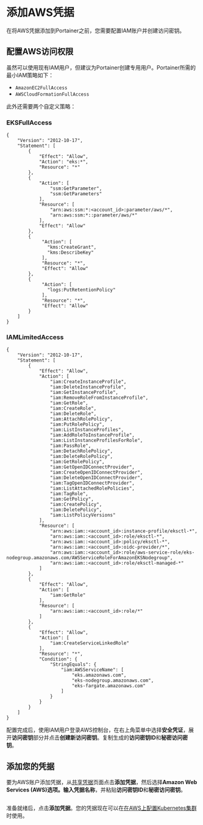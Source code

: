 # 添加AWS凭据

在将AWS凭据添加到Portainer之前，您需要配置IAM账户并创建访问密钥。

## 配置AWS访问权限

虽然可以使用现有IAM用户，但建议为Portainer创建专用用户。Portainer所需的最小IAM策略如下：

* `AmazonEC2FullAccess`
* `AWSCloudFormationFullAccess`

此外还需要两个自定义策略：

### EKSFullAccess

```
{
    "Version": "2012-10-17",
    "Statement": [
        {
            "Effect": "Allow",
            "Action": "eks:*",
            "Resource": "*"
        },
        {
            "Action": [
                "ssm:GetParameter",
                "ssm:GetParameters"
            ],
            "Resource": [
                "arn:aws:ssm:*:<account_id>:parameter/aws/*",
                "arn:aws:ssm:*::parameter/aws/*"
            ],
            "Effect": "Allow"
        },
        {
             "Action": [
               "kms:CreateGrant",
               "kms:DescribeKey"
             ],
             "Resource": "*",
             "Effect": "Allow"
        },
        {
             "Action": [
               "logs:PutRetentionPolicy"
             ],
             "Resource": "*",
             "Effect": "Allow"
        }        
    ]
}
```

### IAMLimitedAccess

```
{
    "Version": "2012-10-17",
    "Statement": [
        {
            "Effect": "Allow",
            "Action": [
                "iam:CreateInstanceProfile",
                "iam:DeleteInstanceProfile",
                "iam:GetInstanceProfile",
                "iam:RemoveRoleFromInstanceProfile",
                "iam:GetRole",
                "iam:CreateRole",
                "iam:DeleteRole",
                "iam:AttachRolePolicy",
                "iam:PutRolePolicy",
                "iam:ListInstanceProfiles",
                "iam:AddRoleToInstanceProfile",
                "iam:ListInstanceProfilesForRole",
                "iam:PassRole",
                "iam:DetachRolePolicy",
                "iam:DeleteRolePolicy",
                "iam:GetRolePolicy",
                "iam:GetOpenIDConnectProvider",
                "iam:CreateOpenIDConnectProvider",
                "iam:DeleteOpenIDConnectProvider",
                "iam:TagOpenIDConnectProvider",
                "iam:ListAttachedRolePolicies",
                "iam:TagRole",
                "iam:GetPolicy",
                "iam:CreatePolicy",
                "iam:DeletePolicy",
                "iam:ListPolicyVersions"
            ],
            "Resource": [
                "arn:aws:iam::<account_id>:instance-profile/eksctl-*",
                "arn:aws:iam::<account_id>:role/eksctl-*",
                "arn:aws:iam::<account_id>:policy/eksctl-*",
                "arn:aws:iam::<account_id>:oidc-provider/*",
                "arn:aws:iam::<account_id>:role/aws-service-role/eks-nodegroup.amazonaws.com/AWSServiceRoleForAmazonEKSNodegroup",
                "arn:aws:iam::<account_id>:role/eksctl-managed-*"
            ]
        },
        {
            "Effect": "Allow",
            "Action": [
                "iam:GetRole"
            ],
            "Resource": [
                "arn:aws:iam::<account_id>:role/*"
            ]
        },
        {
            "Effect": "Allow",
            "Action": [
                "iam:CreateServiceLinkedRole"
            ],
            "Resource": "*",
            "Condition": {
                "StringEquals": {
                    "iam:AWSServiceName": [
                        "eks.amazonaws.com",
                        "eks-nodegroup.amazonaws.com",
                        "eks-fargate.amazonaws.com"
                    ]
                }
            }
        }
    ]
}
```

配置完成后，使用IAM用户登录AWS控制台，在右上角菜单中选择**安全凭证**，展开**访问密钥**部分并点击**创建新访问密钥**。复制生成的**访问密钥ID**和**秘密访问密钥**。

## 添加您的凭据

要为AWS账户添加凭据，从[共享凭据](./)页面点击**添加凭据**，然后选择**Amazon Web Services (AWS)**选项。输入凭据**名称**，并粘贴**访问密钥ID**和**秘密访问密钥**。

<figure><img src="../..//assets/2.21.2-settings-cloud-credentials-aws.png" alt=""><figcaption></figcaption></figure>

准备就绪后，点击**添加凭据**。您的凭据现在可以在[在AWS上配置Kubernetes集群](../../environments/add/kaas/eks.md)时使用。
